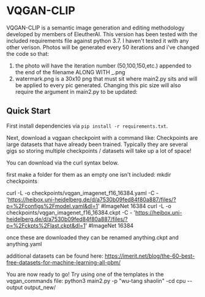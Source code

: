 # VQGAN-CLIP

VQGAN-CLIP is a semantic image generation and editing methodology developed by members of EleutherAI.
This version has been tested with the included requirements file against python 3.7.  I haven't tested it with any other verison.
Photos will be generated every 50 iterations and i've changed the code so that:
1. the photo will have the iteration number (50,100,150,etc.) appended to the end of the filename ALONG WITH _.png
2. watermark.png is a 30x10 png that must sit where main2.py sits and will be applied to every pic generated.  Changing this pic size will also require the argument in main2.py to be updated:
## Quick Start

First install dependencies via `pip install -r requirements.txt`.

Next, download a vqgaan checkpoint with a command like:
Checkpoints are large datasets that have already been trained.  Typically they are several gigs so storing multiple checkpoints / datasets will take up a lot of space!

You can download via the curl syntax below.

first make a folder for them as an empty one isn't included:
mkdir checkpoints

curl -L -o checkpoints/vqgan_imagenet_f16_16384.yaml -C - 'https://heibox.uni-heidelberg.de/d/a7530b09fed84f80a887/files/?p=%2Fconfigs%2Fmodel.yaml&dl=1' #ImageNet 16384
curl -L -o checkpoints/vqgan_imagenet_f16_16384.ckpt -C - 'https://heibox.uni-heidelberg.de/d/a7530b09fed84f80a887/files/?p=%2Fckpts%2Flast.ckpt&dl=1' #ImageNet 16384

once these are downloaded they can be renamed anything.ckpt and anything.yaml

additional datasets can be found here:
https://imerit.net/blog/the-60-best-free-datasets-for-machine-learning-all-pbm/

You are now ready to go! Try using one of the templates in the vqgan_commands file:
python3 main2.py -p "wu-tang shaolin" -cd cpu --output output_new/<filename>
